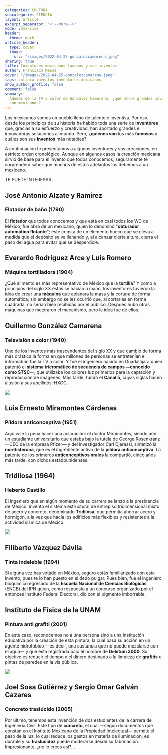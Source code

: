 ```yaml
---
categories: CULTURA
subcategorie: CIENCIA
layout: article
excerpt_separator: "<!--more-->"
mode: immersive
header:
  theme: dark
article_header:
  type: cover
  image:
    src: "/images/2022-04-25-gonzalezcamarena.jpeg"
sharing: true
title: Inventores mexicanos famosos y sus inventos
author: Francisco Massé
cover: "/images/2022-04-25-gonzalezcamarena.jpeg"
tags: cultura inventos inventores mexicanos
show_author_profile: false
comment: false
summary:
  Además de la TV a color de González Camarena, ¿qué otros grandes inventos
  son mexicanos?
---
```


Los mexicanos somos un pueblo lleno de talento e inventiva. Por eso, desde los principios de su historia ha habido toda una serie de **inventores** que, gracias a su esfuerzo y creatividad, han aportado grandes e innovadoras soluciones al mundo. Pero, ¿**quiénes son** los más **famosos** y cuáles son sus **inventos** más notables?

A continuación te presentamos a algunos inventores y sus creaciones, en estricto orden cronológico. Aunque en algunos casos la creación mexicana sirvió de base para el invento que todos conocemos, seguramente te sorprenderá saber que muchos de estos adelantos los debemos a un mexicano.

TE PUEDE INTERESAR:

## José Antonio Alzate y Ramírez

### Flotador de baño (1790)

El **flotador** que todos conocemos y que está en casi todos los WC de México, fue obra de un mexicano, quien lo denominó "**obturador automático flotante**"; éste consta de un elemento hueco que se eleva a medida que el depósito se va llenando y, al alcanzar cierta altura, cierra el paso del agua para evitar que se desperdicie.

## Everardo Rodríguez Arce y Luis Romero

### Máquina tortilladora (1904)

¿Qué alimento es más representativo de México que la **tortilla**? Y como a principios del siglo XX éstas se hacían a mano, los inventores tuvieron la idea de crear una **máquina** que aplanara la masa y la cortara de forma automática; sin embargo no se les ocurrió que, al cortarlas en forma cuadrada, no serían bien recibidas por el público. Después hubo otras máquinas que mejoraron el mecanismo, pero la idea fue de ellos.

## Guillermo González Camarena

### Televisión a color (1940)

Uno de los inventos más trascendentes del siglo XX y que cambió de forma más drástica la forma en que millones de personas se entretenían e informaban fue la TV a color. Y fue el ingeniero nacido en Guadalajara quien patentó el **sistema tricromático de secuencia de campos —conocido como STSC—**, que utilizaba los colores luz primarios para la captación y reproducción de imágenes. Más tarde, fundó el **Canal 5**, cuyas siglas hacen alusión a sus apellidos: HXGC.

![](https://upload.wikimedia.org/wikipedia/commons/a/ad/Ing._Guillermo_Gonz%C3%A1lez_Camarena.jpg)

## Luis Ernesto Miramontes Cárdenas

### Píldora anticonceptiva (1951)

Aquí vale la pena hacer una aclaración: el doctor Miramontes, siendo aún un estudiante universitario que estaba bajo la tutela de George Rosenkranz —CEO de la empresa Pfizer— y del investigador Carl Djerassi, sintetizó la **noretisterona**, que es el ingrediente activo de la **píldora anticonceptiva**. La patente de los primeros **anticonceptivos orales** la compartió, cinco años más tarde, con dichos estadounidenses.

## Tridilosa (1964)

### Heberto Castillo

El ingeniero que en algún momento de su carrera se lanzó a la presidencia de México, inventó el sistema estructural de entrepiso tridimensional mixto de acero y concreto, denominado **Tridilosa**, que permitía ahorrar acero y hormigón, a la vez que hacía los edificios más flexibles y resistentes a la actividad sísmica de México.

![](https://upload.wikimedia.org/wikipedia/commons/9/99/Heberto_Castillo.jpg)

## Filiberto Vázquez Dávila

### Tinta indeleble (1994)

Si alguna vez has votado en México, seguro estás familiarizado con este invento, pues te lo han puesto en el dedo pulgar. Pues bien, fue el ingeniero bioquímico egresado de la **Escuela Nacional de Ciencias Biológicas** (ENCB) del IPN quien, como respuesta a un concurso organizado por el entonces Instituto Federal Electoral, dio con el pigmento imborrable.

## Instituto de Física de la UNAM

### Pintura anti grafiti (2001)

En este caso, reconocemos no a una persona sino a una institución educativa por la creación de esta pintura, la cual basa su acción en un agente hidrofóbico —es decir, una sustancia que no puede mezclarse con el agua— y que está registrada bajo el nombre de **Deletum 3000**. Su objetivo es reducir el tiempo y el dinero destinado a la limpieza de **grafitis** o pintas de paredes en la vía pública.

![](https://upload.wikimedia.org/wikipedia/commons/thumb/4/40/Grafitti_en_Almer%C3%ADa_20201004.jpg/1280px-Grafitti_en_Almer%C3%ADa_20201004.jpg)

## Joel Sosa Gutiérrez y Sergio Omar Galván Cazares

### Concreto traslúcido (2005)

Por último, tenemos esta invención de dos estudiantes de la carrera de Ingeniería Civil. Este tipo de **concreto**, el cual —según documentos que constan en el Instituto Mexicano de la Propiedad Intelectual— permite el paso de la luz, lo cual reduce los gastos en materia de iluminación, es durable y su **traslucidez** puede moderarse desde su fabricación. Impresionante, ¿no lo crees así?…
